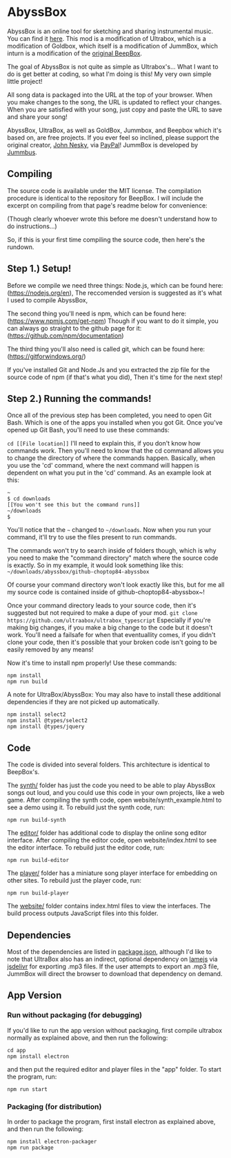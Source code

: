 # AbyssBox

AbyssBox is an online tool for sketching and sharing instrumental music.
You can find it [here](https://choptop84.github.io/abyssbox/).
This mod is a modification of Ultrabox, which is a modification of Goldbox, which itself is a modification of JummBox, which inturn is a modification of the [original BeepBox](https://beepbox.co).

The goal of AbyssBox is not quite as simple as Ultrabox's...
What I want to do is get better at coding, so what I'm doing is this! My very own simple little project!

All song data is packaged into the URL at the top of your browser. When you make
changes to the song, the URL is updated to reflect your changes. When you are
satisfied with your song, just copy and paste the URL to save and share your
song!

AbyssBox, UltraBox, as well as GoldBox, Jummbox, and Beepbox which it's based on, are free projects. If you ever feel so inclined, please support the original creator, [John Nesky](http://www.johnnesky.com/), via
[PayPal](https://www.paypal.com/cgi-bin/webscr?cmd=_donations&business=QZJTX9GRYEV9N&currency_code=USD)!
JummBox is developed by [Jummbus](http://www.twitter.com/jummbus).

## Compiling
The source code is available under the MIT license.
The compilation procedure is identical to the repository for BeepBox. I will include the excerpt on compiling from that page's readme below for convenience:

(Though clearly whoever wrote this before me doesn't understand how to do instructions...)

So, if this is your first time compiling the source code, then here's the rundown.

## Step 1.) Setup!

Before we compile we need three things:
Node.js, which can be found here: (https://nodejs.org/en), The reccomended version is suggested as it's what I used to compile AbyssBox,

The second thing you'll need is npm, which can be found here: (https://www.npmjs.com/get-npm)
Though if you want to do it simple, you can always go straight to the github page for it: (https://github.com/npm/documentation)

The third thing you'll also need is called git, which can be found here: (https://gitforwindows.org/)

If you've installed Git and Node.Js and you extracted the zip file for the source code of npm (if that's what you did), Then it's time for the next step!

## Step 2.) Running the commands!

Once all of the previous step has been completed, you need to open Git Bash. Which is one of the apps you installed when you got Git. Once you've opened up Git Bash, you'll need to use these commands:


`cd [[File location]]` 
I'll need to explain this, if you don't know how commands work. Then you'll need to know that the cd command allows you to change the directory of where the commands happen. Basically, when you use the 'cd' command, where the next command will happen is dependent on what you put in the 'cd' command.
As an example look at this:
```
~
$ cd downloads
[[You won't see this but the command runs]]
~/downloads
$
```
You'll notice that the `~` changed to `~/downloads`. Now when you run your command, it'll try to use the files present to run commands.

The commands won't try to search inside of folders though, which is why you need to make the "command directory" match where the source code is exactly.
So in my example, it would look something like this:
`~/downloads/abyssbox/github-choptop84-abyssbox`

Of course your command directory won't look exactly like this, but for me all my source code is contained inside of github-choptop84-abyssbox~!


Once your command directory leads to your source code, then it's suggested but not required to make a dupe of your mod.
```git clone https://github.com/ultraabox/ultrabox_typescript```
Especially if you're making big changes, if you make a big change to the code but it doesn't work. You'll need a failsafe for when that eventuallity comes, if you didn't clone your code, then it's possible that your broken code isn't going to be easily removed by any means!

Now it's time to install npm properly! Use these commands:
```
npm install
npm run build
```

A note for UltraBox/AbyssBox: You may also have to install these additional dependencies if they are not picked up automatically.

```
npm install select2
npm install @types/select2
npm install @types/jquery
```

## Code

The code is divided into several folders. This architecture is identical to BeepBox's.

The [synth/](synth) folder has just the code you need to be able to play AbyssBox
songs out loud, and you could use this code in your own projects, like a web
game. After compiling the synth code, open website/synth_example.html to see a
demo using it. To rebuild just the synth code, run:

```
npm run build-synth
```

The [editor/](editor) folder has additional code to display the online song
editor interface. After compiling the editor code, open website/index.html to
see the editor interface. To rebuild just the editor code, run:

```
npm run build-editor
```

The [player/](player) folder has a miniature song player interface for embedding
on other sites. To rebuild just the player code, run:

```
npm run build-player
```

The [website/](website) folder contains index.html files to view the interfaces.
The build process outputs JavaScript files into this folder.

## Dependencies

Most of the dependencies are listed in [package.json](package.json), although
I'd like to note that UltraBox also has an indirect, optional dependency on
[lamejs](https://www.npmjs.com/package/lamejs) via
[jsdelivr](https://www.jsdelivr.com/) for exporting .mp3 files. If the user
attempts to export an .mp3 file, JummBox will direct the browser to download
that dependency on demand.

## App Version

### Run without packaging (for debugging)
If you'd like to run the app version without packaging, first compile ultrabox normally as explained above, and then run the following:
```
cd app
npm install electron
```

and then put the required editor and player files in the "app" folder. To start the program, run:
```
npm run start
```

### Packaging (for distribution)
In order to package the program, first install electron as explained above, and then run the following:
```
npm install electron-packager
npm run package
```